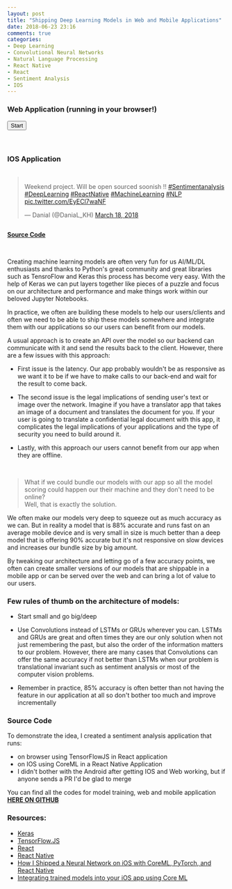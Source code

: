 ```yaml
---
layout: post
title: "Shipping Deep Learning Models in Web and Mobile Applications"
date: 2018-06-23 23:16
comments: true
categories: 
- Deep Learning
- Convolutional Neural Networks
- Natural Language Processing
- React Native
- React
- Sentiment Analysis
- IOS
---
```


### Web Application (running in your browser!)
 
<link rel="stylesheet" type="text/css" href="/stylesheets/custom/livesentiment/livesentiment_post.css">

<div id="livesentimentIframeHolder">
    <button id="liveSentimentStart">Start</button>
</div>

<script type="text/javascript">
document.addEventListener("DOMContentLoaded", function(event) { 
    $('#liveSentimentStart').on("click", function() {
        if(!$('#livesentimentIframe').length) {
            $('#livesentimentIframeHolder').html('<iframe id="livesentimentIframe" src="/javascripts/custom/livesentiment/index.html"></iframe>');
        }
    }); 
});
</script>

<br/>
<br/>

### IOS Application

<div style="display: flex;justify-content: center;align-items: center;">
<blockquote class="twitter-tweet" data-lang="en"><p lang="en" dir="ltr">Weekend project. Will be open sourced soonish !! <a href="https://twitter.com/hashtag/Sentimentanalysis?src=hash&amp;ref_src=twsrc%5Etfw">#Sentimentanalysis</a> <a href="https://twitter.com/hashtag/DeepLearning?src=hash&amp;ref_src=twsrc%5Etfw">#DeepLearning</a> <a href="https://twitter.com/hashtag/ReactNative?src=hash&amp;ref_src=twsrc%5Etfw">#ReactNative</a> <a href="https://twitter.com/hashtag/MachineLearning?src=hash&amp;ref_src=twsrc%5Etfw">#MachineLearning</a> <a href="https://twitter.com/hashtag/NLP?src=hash&amp;ref_src=twsrc%5Etfw">#NLP</a> <a href="https://t.co/EyECl7waNF">pic.twitter.com/EyECl7waNF</a></p>&mdash; Danial (@DaniaL_KH) <a href="https://twitter.com/DaniaL_KH/status/975196959450447872?ref_src=twsrc%5Etfw">March 18, 2018</a></blockquote>
<script async src="https://platform.twitter.com/widgets.js" charset="utf-8"></script>
</div>

 [**Source Code**](https://github.com/DanialK/livesentiment)
<!-- more -->

<br/>

Creating machine learning models are often very fun for us AI/ML/DL enthusiasts and thanks to Python's great community and great libraries such as TensroFlow and Keras this process has become very easy. With the help of Keras we can put layers together like pieces of a puzzle and focus on our architecture and performance and make things work within our beloved Jupyter Notebooks.

In practice, we often are building these models to help our users/clients and often we need to be able to ship these models somewhere and integrate them with our applications so our users can benefit from our models.

A usual approach is to create an API over the model so our backend can communicate with it and send the results back to the client. However, there are a few issues with this approach:

* First issue is the latency. Our app probably wouldn't be as responsive as we want it to be if we have to make calls to our back-end and wait for the result to come back.

* The second issue is the legal implications of sending user's text or image over the network. Imagine if you have a translator app that takes an image of a document and translates the document for you. If your user is going to translate a confidential legal document with this app, it complicates the legal implications of your applications and the type of security you need to build around it.

* Lastly, with this approach our users cannot benefit from our app when they are offline.

<br/>


<blockquote>
What if we could bundle our models with our app so all the model scoring could happen our their machine and they don't need to be online?
<br/>
Well, that is exactly the solution.
</blockquote>

We often make our models very deep to squeeze out as much accuracy as we can. But in reality a model that is 88% accurate and runs fast on an average mobile device and is very small in size is much better than a deep model that is offering 90% accurate but it's not responsive on slow devices and increases our bundle size by big amount. 

By tweaking our architecture and letting go of a few accuracy points, we often can create smaller versions of our models that are shippable in a mobile app or can be served over the web and can bring a lot of value to our users.

### Few rules of thumb on the architecture of models:

* Start small and go big/deep

* Use Convolutions instead of LSTMs or GRUs wherever you can. LSTMs and GRUs are great and often times they are our only solution when not just remembering the past, but also the order of the information matters to our problem. However, there are many cases that Convolutions can offer the same accuracy if not better than LSTMs when our problem is translational invariant such as sentiment analysis or most of the computer vision problems.

* Remember in practice, 85% accuracy is often better than not having the feature in our application at all so don't bother too much and improve incrementally

### Source Code

To demonstrate the idea, I created a sentiment analysis application that runs:

* on browser using TensorFlowJS in React application
* on IOS using CoreML in a React Native Application
* I didn't bother with the Android after getting IOS and Web working, but if anyone sends a PR I'd be glad to merge

You can find all the codes for model training, web and mobile application [**HERE ON GITHUB**](https://github.com/DanialK/livesentiment)


### Resources:

* [Keras](https://keras.io/)
* [TensorFlow.JS](https://js.tensorflow.org/)
* [React](https://Reactjs.org)
* [React Native](https://facebook.github.io/react-native/)
* [How I Shipped a Neural Network on iOS with CoreML, PyTorch, and React Native](https://attardi.org/pytorch-and-coreml)
* [Integrating trained models into your iOS app using Core ML](https://willowtreeapps.com/ideas/integrating-trained-models-into-your-ios-app-using-core-ml)

